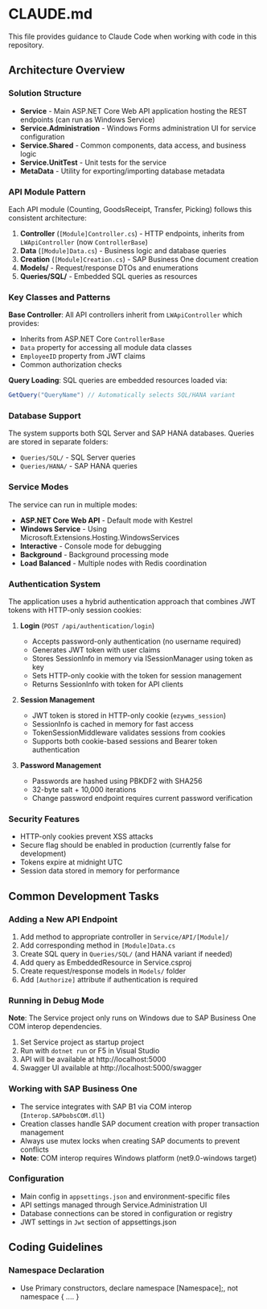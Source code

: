 # CLAUDE.md

This file provides guidance to Claude Code when working with code in this repository.

## Architecture Overview

### Solution Structure
- **Service** - Main ASP.NET Core Web API application hosting the REST endpoints (can run as Windows Service)
- **Service.Administration** - Windows Forms administration UI for service configuration
- **Service.Shared** - Common components, data access, and business logic
- **Service.UnitTest** - Unit tests for the service
- **MetaData** - Utility for exporting/importing database metadata

### API Module Pattern
Each API module (Counting, GoodsReceipt, Transfer, Picking) follows this consistent architecture:

1. **Controller** (`[Module]Controller.cs`) - HTTP endpoints, inherits from `LWApiController` (now `ControllerBase`)
2. **Data** (`[Module]Data.cs`) - Business logic and database queries
3. **Creation** (`[Module]Creation.cs`) - SAP Business One document creation
4. **Models/** - Request/response DTOs and enumerations
5. **Queries/SQL/** - Embedded SQL queries as resources

### Key Classes and Patterns

**Base Controller**: All API controllers inherit from `LWApiController` which provides:
- Inherits from ASP.NET Core `ControllerBase`
- `Data` property for accessing all module data classes
- `EmployeeID` property from JWT claims
- Common authorization checks

**Query Loading**: SQL queries are embedded resources loaded via:
```csharp
GetQuery("QueryName") // Automatically selects SQL/HANA variant
```

### Database Support
The system supports both SQL Server and SAP HANA databases. Queries are stored in separate folders:
- `Queries/SQL/` - SQL Server queries
- `Queries/HANA/` - SAP HANA queries

### Service Modes
The service can run in multiple modes:
- **ASP.NET Core Web API** - Default mode with Kestrel
- **Windows Service** - Using Microsoft.Extensions.Hosting.WindowsServices
- **Interactive** - Console mode for debugging
- **Background** - Background processing mode
- **Load Balanced** - Multiple nodes with Redis coordination

### Authentication System

The application uses a hybrid authentication approach that combines JWT tokens with HTTP-only session cookies:

1. **Login** (`POST /api/authentication/login`)
   - Accepts password-only authentication (no username required)
   - Generates JWT token with user claims
   - Stores SessionInfo in memory via ISessionManager using token as key
   - Sets HTTP-only cookie with the token for session management
   - Returns SessionInfo with token for API clients

2. **Session Management**
   - JWT token is stored in HTTP-only cookie (`ezywms_session`)
   - SessionInfo is cached in memory for fast access
   - TokenSessionMiddleware validates sessions from cookies
   - Supports both cookie-based sessions and Bearer token authentication

3. **Password Management**
   - Passwords are hashed using PBKDF2 with SHA256
   - 32-byte salt + 10,000 iterations
   - Change password endpoint requires current password verification

### Security Features
- HTTP-only cookies prevent XSS attacks
- Secure flag should be enabled in production (currently false for development)
- Tokens expire at midnight UTC
- Session data stored in memory for performance

## Common Development Tasks

### Adding a New API Endpoint
1. Add method to appropriate controller in `Service/API/[Module]/`
2. Add corresponding method in `[Module]Data.cs`
3. Create SQL query in `Queries/SQL/` (and HANA variant if needed)
4. Add query as EmbeddedResource in Service.csproj
5. Create request/response models in `Models/` folder
6. Add `[Authorize]` attribute if authentication is required

### Running in Debug Mode
**Note**: The Service project only runs on Windows due to SAP Business One COM interop dependencies.
1. Set Service project as startup project
2. Run with `dotnet run` or F5 in Visual Studio
3. API will be available at http://localhost:5000
4. Swagger UI available at http://localhost:5000/swagger

### Working with SAP Business One
- The service integrates with SAP B1 via COM interop (`Interop.SAPbobsCOM.dll`)
- Creation classes handle SAP document creation with proper transaction management
- Always use mutex locks when creating SAP documents to prevent conflicts
- **Note**: COM interop requires Windows platform (net9.0-windows target)

### Configuration
- Main config in `appsettings.json` and environment-specific files
- API settings managed through Service.Administration UI
- Database connections can be stored in configuration or registry
- JWT settings in `Jwt` section of appsettings.json

## Coding Guidelines

### Namespace Declaration
- Use Primary constructors, declare namespace [Namespace];, not namespace { .... }